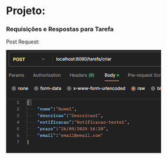 <head>
		<meta charset="utf-8">
		<link rel="stylesheet" href="style.css">
		
</head>


<h1>Projeto:</h1>

<h3>Requisições e Respostas para Tarefa</h3>

<div>
	<p>Post Request: </p>
	<img src="Images/postTarefaReq.png">
</div>

